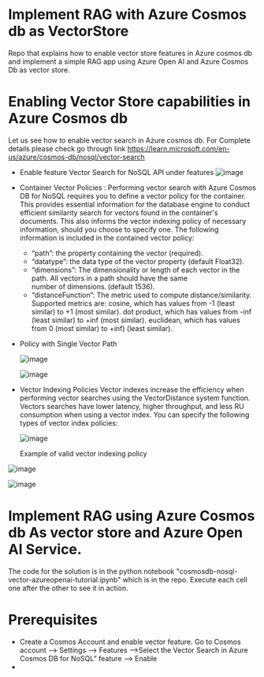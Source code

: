 # Implement RAG with Azure Cosmos db as VectorStore
Repo that explains how to enable vector store features in Azure cosmos db and implement
a simple RAG app using Azure Open AI and Azure Cosmos Db as vector store.

# Enabling Vector Store capabilities in Azure Cosmos db
Let us see how to enable vector search in Azure cosmos db. For Complete details please check go through link 
https://learn.microsoft.com/en-us/azure/cosmos-db/nosql/vector-search
  * Enable feature Vector Search for NoSQL API under features
    ![image](https://github.com/user-attachments/assets/5661f958-73b6-450e-9fb0-ab34d2895ca3)

  * Container Vector Policies :
     Performing vector search with Azure Cosmos DB for NoSQL requires you to define a vector policy for the container. This 
     provides essential information for the database 
     engine to conduct efficient similarity search for vectors found in the container's documents. This also informs the 
     vector indexing policy of necessary information,  should you choose to specify one. The following information is 
     included in the contained vector policy:

      * “path”: the property containing the vector (required).
      * “datatype”: the data type of the vector property (default Float32). 
      * “dimensions”: The dimensionality or length of each vector in the path. All vectors in a path should have the same  
        number of dimensions. (default 1536).
      * “distanceFunction”: The metric used to compute distance/similarity. Supported metrics are:
          cosine, which has values from -1 (least similar) to +1 (most similar).
          dot product, which has values from -inf (least similar) to +inf (most similar).
          euclidean, which has values from 0 (most similar) to +inf) (least similar).
       
  * Policy with Single Vector Path

    ![image](https://github.com/user-attachments/assets/431db8af-2f38-4a75-a8f3-57754301cbd1)

    ![image](https://github.com/user-attachments/assets/c1fb5164-da6b-433a-94ef-d858cab89916)

  * Vector Indexing Policies
    Vector indexes increase the efficiency when performing vector searches using the VectorDistance system function. Vectors searches have lower latency, higher throughput, 
    and less RU consumption when using a vector index. You can specify the following types of vector index policies:

    ![image](https://github.com/user-attachments/assets/ef812134-e02b-4ab4-a114-fbb9b05b7ea1)

    Example of valid vector indexing policy

   ![image](https://github.com/user-attachments/assets/9712e0d1-3921-4fd6-b69f-9c057a2b06d8)

   ![image](https://github.com/user-attachments/assets/8960d63c-95b3-4b45-94d1-5eb292d7552b)


# Implement RAG using Azure Cosmos db As vector store and Azure Open AI Service.

The code for the solution is in the python notebook "cosmosdb-nosql-vector-azureopenai-tutorial.ipynb" which is in the repo. Execute each cell one after the other to see it in action.

# Prerequisites
   * Create a Cosmos Account and enable vector feature. Go to Cosmos account --> Settings --> Features -->Select the Vector Search in Azure Cosmos DB for NoSQL” feature --> Enable
   *


    

